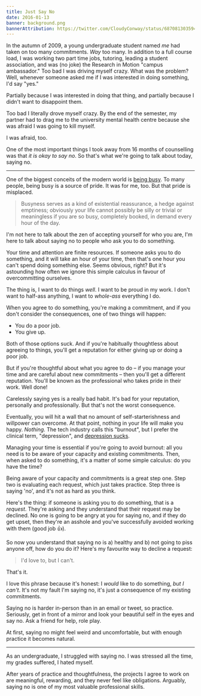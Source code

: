 ```yaml
---
title: Just Say No
date: 2016-01-13
banner: background.png
bannerAttribution: https://twitter.com/CloudyConway/status/687081303594897408
---
```


In the autumn of 2009, a young undergraduate student named _me_ had taken on too many commitments. _Way_ too many. In addition to a full course load, I was working two part time jobs, tutoring, leading a student association, and was (no joke) the Research in Motion "campus ambassador." Too bad I was driving myself crazy. What was the problem? Well, whenever someone asked me if I was interested in doing something, I'd say "yes."

Partially because I was interested in doing that thing, and partially because I didn't want to disappoint them.

Too bad I literally drove myself crazy. By the end of the semester, my partner had to drag me to the university mental health centre because she was afraid I was going to kill myself.

I was afraid, too.

One of the most important things I took away from 16 months of counselling was that _it is okay to say no_. So that's what we're going to talk about today, saying no.

---

One of the biggest conceits of the modern world is [being busy](http://opinionator.blogs.nytimes.com/2012/06/30/the-busy-trap/?_r=0). To many people, being busy is a source of pride. It was for me, too. But that pride is misplaced.

> Busyness serves as a kind of existential reassurance, a hedge against emptiness; obviously your life cannot possibly be silly or trivial or meaningless if you are so busy, completely booked, in demand every hour of the day.

I'm not here to talk about the zen of accepting yourself for who you are, I'm here to talk about saying no to people who ask you to do something.

Your time and attention are finite resources. If someone asks you to do something, and it will take an hour of your time, then that's one hour you can't spend doing something else. Seems obvious, right? But it's astounding how often we ignore this simple calculus in favour of overcommitting ourselves.

The thing is, I want to do things _well_. I want to be proud in my work. I don't want to half-ass anything, I want to _whole-ass_ everything I do.

<YouTube videoID='zl-HalherjQ' />

When you agree to do something, you're making a commitment, and if you don't consider the consequences, one of two things will happen:

- You do a poor job.
- You give up.

Both of those options suck. And if you're habitually thoughtless about agreeing to things, you'll get a reputation for either giving up or doing a poor job.

But if you're thoughtful about what you agree to do – if you manage your time and are careful about new commitments – then you'll get a different reputation. You'll be known as the professional who takes pride in their work. Well done!

Carelessly saying yes is a really bad habit. It's bad for your reputation, personally and professionally. But that's not the worst consequence.

Eventually, you will hit a wall that no amount of self-starterishness and willpower can overcome. At that point, nothing in your life will make you happy. _Nothing_. The tech industry calls this "burnout", but I prefer the clinical term, "depression", and [depression sucks](/blog/depression-graphed/).

Managing your time is essential if you're going to avoid burnout: all you need is to be aware of your capacity and existing commitments. Then, when asked to do something, it's a matter of some simple calculus: do you have the time?

Being aware of your capacity and commitments is a great step one. Step two is evaluating each request, which just takes practice. Step three is saying 'no', and it's not as hard as you think.

Here's the thing: if someone is asking you to do something, that is a _request_. They're asking and they understand that their request may be declined. No one is going to be angry at you for saying no, and if they do get upset, then they're an asshole and you've successfully avoided working with them (good job 👍).

So now you understand that saying no is a) healthy and b) not going to piss anyone off, how do you do it? Here's my favourite way to decline a request:

> I'd love to, but I can't.

That's it.

I love this phrase because it's honest: I _would_ like to do something, _but I can't_. It's not my fault I'm saying no, it's just a consequence of my existing commitments.

Saying no is harder in-person than in an email or tweet, so practice. Seriously, get in front of a mirror and look your beautiful self in the eyes and say no. Ask a friend for help, role play.

At first, saying no might feel weird and uncomfortable, but with enough practice it becomes natural.

---

As an undergraduate, I struggled with saying no. I was stressed all the time, my grades suffered, I hated myself.

After years of practice and thoughtfulness, the projects I agree to work on are meaningful, rewarding, and they never feel like obligations. Arguably, saying no is one of my most valuable professional skills.
